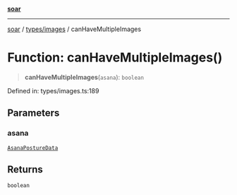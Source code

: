 [**soar**](../../../README.md)

***

[soar](../../../modules.md) / [types/images](../README.md) / canHaveMultipleImages

# Function: canHaveMultipleImages()

> **canHaveMultipleImages**(`asana`): `boolean`

Defined in: types/images.ts:189

## Parameters

### asana

[`AsanaPostureData`](../interfaces/AsanaPostureData.md)

## Returns

`boolean`

